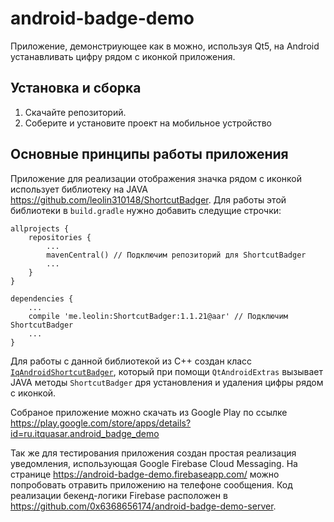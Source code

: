 # android-badge-demo

Приложение, демонстриующее как в можно, используя Qt5, на Android устанавливать цифру рядом с иконкой приложения.

## Установка и сборка

1. Скачайте репозиторий.
2. Соберите и установите проект на мобильное устройство

## Основные принципы работы приложения

Приложение для реализации отображения значка рядом с иконкой использует библиотеку на JAVA 
https://github.com/leolin310148/ShortcutBadger. Для работы этой библиотеки в `build.gradle` нужно добавить следущие строчки:
````
allprojects {
    repositories {
        ...
        mavenCentral() // Подключим репозиторий для ShortcutBadger
        ...
    }
}

dependencies {
    ...
    compile 'me.leolin:ShortcutBadger:1.1.21@aar' // Подключим ShortcutBadger
    ...
}
````

Для работы с данной библиотекой из C++ создан класс [`IqAndroidShortcutBadger`](https://github.com/0x6368656174/android-badge-demo/blob/master/iqandroidshortcutbadger.h), который при помощи `QtAndroidExtras` вызывает
JAVA методы `ShortcutBadger` дря установления и удаления цифры рядом с иконкой.

Собраное приложение можно скачать из Google Play по ссылке 
https://play.google.com/store/apps/details?id=ru.itquasar.android_badge_demo

Так же для тестирования приложения создан простая реализация уведомления, использующая Google Firebase Cloud Messaging.
На странице https://android-badge-demo.firebaseapp.com/ можно попробовать отравить приложению на телефоне сообщения. Код
реализации бекенд-логики Firebase расположен в https://github.com/0x6368656174/android-badge-demo-server.
